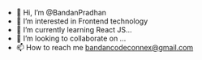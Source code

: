 - 👋 Hi, I’m @BandanPradhan
- 👀 I’m interested in Frontend technology
- 🌱 I’m currently learning React JS...
- 💞️ I’m looking to collaborate on ...
- 📫 How to reach me bandancodeconnex@gmail.com

<!---
Bandan7077/Bandan7077 is a ✨ special ✨ repository because its `README.md` (this file) appears on your GitHub profile.
You can click the Preview link to take a look at your changes.
--->
